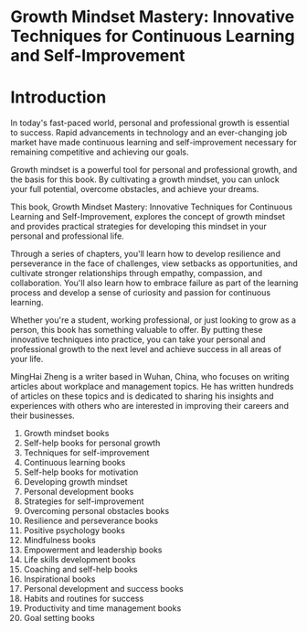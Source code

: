 # Growth Mindset Mastery: Innovative Techniques for Continuous Learning and Self-Improvement

# Introduction

In today's fast-paced world, personal and professional growth is essential to success. Rapid advancements in technology and an ever-changing job market have made continuous learning and self-improvement necessary for remaining competitive and achieving our goals.

Growth mindset is a powerful tool for personal and professional growth, and the basis for this book. By cultivating a growth mindset, you can unlock your full potential, overcome obstacles, and achieve your dreams.

This book, Growth Mindset Mastery: Innovative Techniques for Continuous Learning and Self-Improvement, explores the concept of growth mindset and provides practical strategies for developing this mindset in your personal and professional life.

Through a series of chapters, you'll learn how to develop resilience and perseverance in the face of challenges, view setbacks as opportunities, and cultivate stronger relationships through empathy, compassion, and collaboration. You'll also learn how to embrace failure as part of the learning process and develop a sense of curiosity and passion for continuous learning.

Whether you're a student, working professional, or just looking to grow as a person, this book has something valuable to offer. By putting these innovative techniques into practice, you can take your personal and professional growth to the next level and achieve success in all areas of your life.

MingHai Zheng is a writer based in Wuhan, China, who focuses on writing articles about workplace and management topics. He has written hundreds of articles on these topics and is dedicated to sharing his insights and experiences with others who are interested in improving their careers and their businesses.



1. Growth mindset books
2. Self-help books for personal growth
3. Techniques for self-improvement
4. Continuous learning books
5. Self-help books for motivation
6. Developing growth mindset
7. Personal development books
8. Strategies for self-improvement
9. Overcoming personal obstacles books
10. Resilience and perseverance books
11. Positive psychology books
12. Mindfulness books
13. Empowerment and leadership books
14. Life skills development books
15. Coaching and self-help books
16. Inspirational books
17. Personal development and success books
18. Habits and routines for success
19. Productivity and time management books
20. Goal setting books

